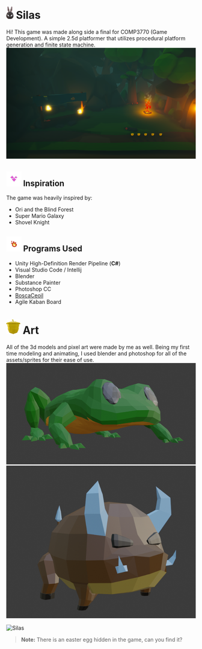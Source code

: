 # ![Silas_Head](https://github.com/christoparadis/Silas/blob/main/Assets/Assets_Models/UI/Health/_ilas_Head.png?raw=true) Silas

Hi! This game was made along side a final for COMP3770 (Game Development). 
A simple 2.5d platformer that utilizes procedural platform generation and finite state machine.
![Silas_Landscape](https://github.com/christoparadis/Silas/blob/main/ReadmePicture/e4b6bba782f3774425bedd170fb50836.png?raw=true)


## ![Silas_Teleport](https://github.com/christoparadis/Silas/blob/main/Assets/Assets_Models/UI/PowerUps/PowerUP_UI_Teleport.png?raw=true) Inspiration 

The game was heavily inspired by:
 - Ori and the Blind Forest
 - Super Mario Galaxy
 - Shovel Knight

## ![Silas_FireBall](https://github.com/christoparadis/Silas/blob/main/Assets/Assets_Models/UI/PowerUps/PowerUP_UI_Fire.png?raw=true) Programs Used

 - Unity High-Definition Render Pipeline (**C#**)
 - Visual Studio Code / Intellij 
 - Blender 
 - Substance Painter
 - Photoshop CC
 - [BoscaCeoil](https://boscaceoil.net/)
 - Agile Kaban Board

# ![Silas_Acorn](https://github.com/christoparadis/Silas/blob/main/Assets/Assets_Models/UI/Resources/Acorn.png?raw=true) Art

All of the 3d models and pixel art were made by me as well.
Being my first time modeling and animating, I used blender and photoshop for all of the assets/sprites for their ease of use.
![Silas_Frog](https://github.com/christoparadis/Silas/blob/main/ReadmePicture/04d764328194c428a12fd91e28e08ab5.png?raw=true)
![Silas_Hog](https://github.com/christoparadis/Silas/blob/main/ReadmePicture/2e7174ec5448741dda062578dca256fe.png?raw=true)


![Silas](https://photos.app.goo.gl/QeKovo2z3vYjeeAG8)
> **Note:** There is an easter egg hidden in the game, can you find it?


